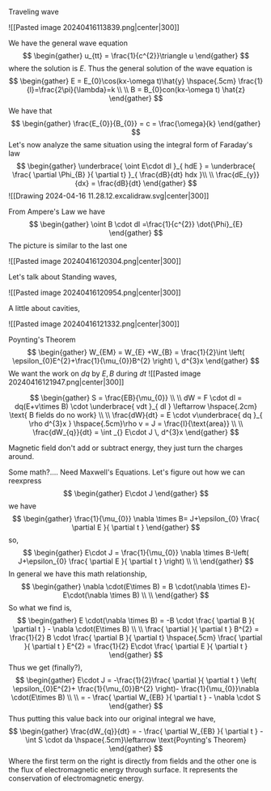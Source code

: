 Traveling wave

![[Pasted image 20240416113839.png|center|300]]

We have the general wave equation 
$$
\begin{gather}
u_{tt} = \frac{1}{c^{2}}\triangle u 
\end{gather}
$$
where the solution is $E$. Thus the general solution of the wave equation is 
$$
\begin{gather}
E = E_{0}\cos(kx-\omega t)\hat{y} \hspace{.5cm} \frac{1}{l}=\frac{2\pi}{\lambda}=k \\ \\ 
B = B_{0}con(kx-\omega t) \hat{z}
\end{gather}
$$
We have that 
$$
\begin{gather}
\frac{E_{0}}{B_{0}} = c = \frac{\omega}{k}
\end{gather}
$$
Let's now analyze the same situation using the integral form of Faraday's law
$$
\begin{gather}
\underbrace{ \oint E\cdot dl }_{ hdE } = \underbrace{ \frac{ \partial \Phi_{B} }{ \partial t}  }_{ \frac{dB}{dt} hdx }\\ \\ 
\frac{dE_{y}}{dx} = \frac{dB}{dt}
\end{gather}
$$
![[Drawing 2024-04-16 11.28.12.excalidraw.svg|center|300]]

From Ampere's Law we have 
$$
\begin{gather}
\oint B \cdot dl =\frac{1}{c^{2}} \dot{\Phi}_{E} 
\end{gather}
$$
The picture is similar to the last one

![[Pasted image 20240416120304.png|center|300]]


Let's talk about Standing waves,

![[Pasted image 20240416120954.png|center|300]]

A little about cavities, 

![[Pasted image 20240416121332.png|center|300]]

Poynting's Theorem
$$
\begin{gather}
W_{EM} = W_{E} +W_{B} = \frac{1}{2}\int \left( \epsilon_{0}E^{2}+\frac{1}{\mu_{0}}B^{2} \right) \, d^{3}x
\end{gather}
$$
We want the work on $dq$ by $E,B$ during $dt$
![[Pasted image 20240416121947.png|center|300]]

$$
\begin{gather}
S = \frac{EB}{\mu_{0}} \\ \\ 
dW = F \cdot dl = dq(E+v\times B) \cdot \underbrace{ vdt }_{ dl } \leftarrow \hspace{.2cm} \text{ B fields do no work} \\ \\ 
\frac{dW}{dt} = E \cdot v\underbrace{ dq }_{ \rho d^{3}x } \hspace{.5cm}\rho v = J = \frac{I}{\text{area}} \\ \\ 
\frac{dW_{q}}{dt} = \int _{} E\cdot J \, d^{3}x 
\end{gather}
$$

Magnetic field don't add or subtract energy, they just turn the charges around. 

Some math?.... Need Maxwell's Equations. Let's figure out how we can reexpress
$$
\begin{gather}
E\cdot J
\end{gather}
$$
we have
$$
\begin{gather}
\frac{1}{\mu_{0}} \nabla \times B= J+\epsilon_{0} \frac{ \partial E }{ \partial t } 
\end{gather}
$$
so, 
$$
\begin{gather}
E\cdot J = \frac{1}{\mu_{0}} \nabla \times B-\left( J+\epsilon_{0} \frac{ \partial E }{ \partial t }  \right) \\ \\
\end{gather}
$$
In general we have this math relationship, 
$$
\begin{gather}
\nabla \cdot(E\times B) = B \cdot(\nabla \times E)-E\cdot(\nabla \times B) \\ \\
\end{gather}
$$
So what we find is,
$$
\begin{gather}
E \cdot(\nabla \times B) = -B \cdot \frac{ \partial B }{ \partial t } - \nabla \cdot(E\times B)  \\ \\ 
\frac{ \partial  }{ \partial t }  B^{2} = \frac{1}{2} B \cdot \frac{ \partial B }{ \partial t} \hspace{.5cm} \frac{ \partial  }{ \partial t } E^{2} = \frac{1}{2} E\cdot \frac{ \partial E }{ \partial t } 
\end{gather}
$$
Thus we get (finally?),
$$
\begin{gather}
E\cdot J = -\frac{1}{2}\frac{ \partial  }{ \partial t } \left( \epsilon_{0}E^{2}+ \frac{1}{\mu_{0}}B^{2} \right)- \frac{1}{\mu_{0}}\nabla \cdot(E\times B) \\ \\ 
= - \frac{ \partial W_{EB} }{ \partial t } - \nabla \cdot S
\end{gather}
$$
Thus putting this value back into our original integral we have, 
$$
\begin{gather}
\frac{dW_{q}}{dt} = - \frac{ \partial W_{EB} }{ \partial t } - \int S \cdot da \hspace{.5cm}\leftarrow  \text{Poynting's Theorem}
\end{gather}
$$
Where the first term on the right is directly from fields and the other one is the flux of electromagnetic energy through surface. It represents the conservation of electromagnetic energy. 